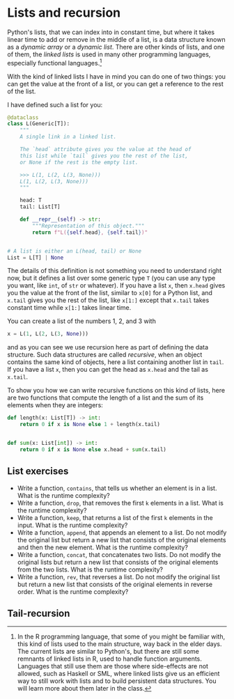 # Lists and recursion

Python's lists, that we can index into in constant time, but where it takes linear time to add or remove in the middle of a list, is a data structure known as a *dynamic array* or a *dynamic list*. There are other kinds of lists, and one of them, the *linked lists* is used in many other programming languages, especially functional languages.[^1]

With the kind of linked lists I have in mind you can do one of two things: you can get the value at the front of a list, or you can get a reference to the rest of the list.

I have defined such a list for you:

```python
@dataclass
class L(Generic[T]):
    """
    A single link in a linked list.

    The `head` attribute gives you the value at the head of
    this list while `tail` gives you the rest of the list,
    or None if the rest is the empty list.

    >>> L(1, L(2, L(3, None)))
    L(1, L(2, L(3, None)))
    """

    head: T
    tail: List[T]

    def __repr__(self) -> str:
        """Representation of this object."""
        return f"L({self.head}, {self.tail})"


# A list is either an L(head, tail) or None
List = L[T] | None
```

The details of this definition is not something you need to understand right now, but it defines a list over some generic type `T` (you can use any type you want, like `int`, of `str` or whatever). If you have a list `x`, then `x.head` gives you the value at the front of the list, similar to `x[0]` for a Python list, and `x.tail` gives you the rest of the list, like `x[1:]` except that `x.tail` takes constant time while `x[1:]` takes linear time.

You can create a list of the numbers 1, 2, and 3 with

```python
x = L(1, L(2, L(3, None)))
```

and as you can see we use recursion here as part of defining the data structure. Such data structures are called *recursive*, when an object contains the same kind of objects, here a list containing another list in `tail`. If you have a list `x`, then you can get the head as `x.head` and the tail as `x.tail`.

To show you how we can write recursive functions on this kind of lists, here are two functions that compute the length of a list and the sum of its elements when they are integers:

```python
def length(x: List[T]) -> int:
    return 0 if x is None else 1 + length(x.tail)


def sum(x: List[int]) -> int:
    return 0 if x is None else x.head + sum(x.tail)
```


## List exercises

* Write a function, `contains`, that tells us whether an element is in a list. What is the runtime complexity?
* Write a function, `drop`, that removes the first `k` elements in a list. What is the runtime complexity?
* Write a function, `keep`, that returns a list of the first `k` elements in the input. What is the runtime complexity?
* Write a function, `append`, that appends an element to a list. Do not modify the original list but return a new list that consists of the original elements and then the new element. What is the runtime complexity?
* Write a function, `concat`, that concatenates two lists. Do not modify the original lists but return a new list that consists of the original elements from the two lists. What is the runtime complexity?
* Write a function, `rev`, that reverses a list. Do not modify the original list but return a new list that consists of the original elements in reverse order. What is the runtime complexity?

## Tail-recursion



[^1]: In the R programming language, that some of you might be familiar with, this kind of lists used to the main structure, way back in the elder days. The current lists are similar to Python's, but there are still some remnants of linked lists in R, used to handle function arguments. Languages that still use them are those where side-effects are not allowed, such as Haskell or SML, where linked lists give us an efficient way to still work with lists and to build persistent data structures. You will learn more about them later in the class.
